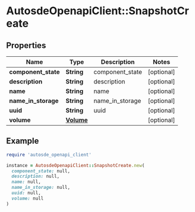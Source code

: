 # AutosdeOpenapiClient::SnapshotCreate

## Properties

| Name | Type | Description | Notes |
| ---- | ---- | ----------- | ----- |
| **component_state** | **String** | component_state | [optional] |
| **description** | **String** | description | [optional] |
| **name** | **String** | name | [optional] |
| **name_in_storage** | **String** | name_in_storage | [optional] |
| **uuid** | **String** | uuid | [optional] |
| **volume** | [**Volume**](Volume.md) |  | [optional] |

## Example

```ruby
require 'autosde_openapi_client'

instance = AutosdeOpenapiClient::SnapshotCreate.new(
  component_state: null,
  description: null,
  name: null,
  name_in_storage: null,
  uuid: null,
  volume: null
)
```

